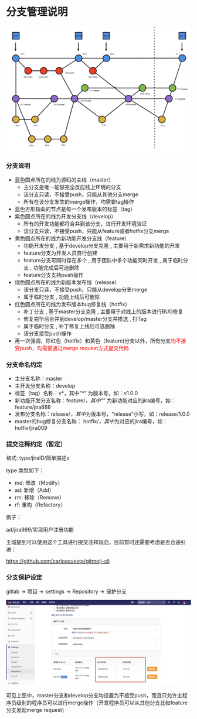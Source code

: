 # 分支管理说明



![branchs](./images/branchs.jpg)

### 分支说明

- 蓝色圆点所在的线为源码的主线（master）
    - 主分支是唯一能够完全反应线上环境的分支
    - 该分支只读，不接受push，只能从其他分支merge
    - 所有在该分支发生的merge操作，均需要tag操作
- 蓝色方形指向的节点是每一个发布版本的标签（tag）
- 紫色圆点所在的线为开发分支线（develop）
    - 所有的开发功能都将合并到该分支，进行开发环境验证
    - 该分支只读，不接受push，只能从feature或者hotfix分支merge
- 黄色圆点所在的线为新功能开发分支线（feature）
    - 功能开发分支 , 基于develop分支克隆 , 主要用于新需求新功能的开发
    - feature分支为开发人员自行创建
    - feature分支可同时存在多个 , 用于团队中多个功能同时开发 , 属于临时分支 , 功能完成后可选删除
    - feature分支支持push操作
- 绿色圆点所在的线为新版本发布线（release）
    - 该分支只读，不接受push，只能从develop分支merge
    - 属于临时分支 , 功能上线后可删除
- 红色圆点所在的线为发布版本bug修复线（hotfix）
    - 补丁分支 , 基于master分支克隆 , 主要用于对线上的版本进行BUG修复
    - 修复完毕后合并到develop/master分支并推送 , 打Tag
    - 属于临时分支 , 补丁修复上线后可选删除
    - 该分支接受push操作
- 再一次强调，除红色（hotfix）和黄色（feature)分支以外，所有分支<font color=red>均不接受push，均需要通过merge request方式提交代码</font>

### 分支命名约定
- 主分支名称：master
- 主开发分支名称：develop
- 标签（tag）名称：v*，其中”*“ 为版本号，如：v1.0.0
- 新功能开发分支名称：feature/*，其中“*” 为新功能对应的jira编号，如：feature/jira888
- 发布分支名称：release/*，其中*为版本号，“release”小写，如：release/1.0.0
- master的bug修复分支名称： hotfix/*，其中*为对应的jira编号，如：hotfix/jira009


### 提交注释约定（暂定）

格式: type/jiraID/简单描述s

type 类型如下：

- md: 修改（Modify）
- ad: 新增（Add）
- rm: 移除（Remove）
- rf: 重构（Refactory）

例子：

ad/jira999/实现用户注册功能

王城提到可以使用这个工具进行提交注释规范，目前暂时还需要考虑是否合适引进：

https://github.com/carloscuesta/gitmoji-cli

### 分支保护设定

gitlab -> 项目 -> settings -> Repository -> 保护分支

![branchs](./images/repository_safe.jpg)

可见上图中，master分支和develop分支均设置为不接受push，而且只允许主程序员级别的程序员可以进行merge操作（开发程序员可以从其他分支比如feature分支发起merge request）

